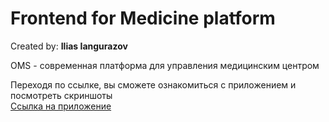 <h1>Frontend for Medicine platform</h1>
Created by: <b>Ilias Iangurazov</b>

OMS - современная платформа для управления медицинским центром

Переходя по ссылке, вы сможете ознакомиться с приложением и посмотреть скриншоты <br>
<a href='https://boisterous-platypus-654459.netlify.app/' target='_blank'>Ссылка на приложение</a>
